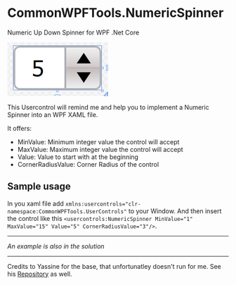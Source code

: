 # CommonWPFTools.NumericSpinner
Numeric Up Down Spinner for WPF .Net Core

![Image of Spinner](https://github.com/phamilton4321/CommonWPFTools.NumericSpinner/raw/master/NumericSpinner_default.png "Example view of the control")

This Usercontrol will remind me and help you to implement a Numeric Spinner into an WPF XAML file.

It offers:
- MinValue:          Minimum integer value the control will accept
- MaxValue:          Maximum integer value the control will accept
- Value:             Value to start with at the beginning
- CornerRadiusValue: Corner Radius of the control

## Sample usage
In you xaml file add
`xmlns:usercontrols="clr-namespace:CommonWPFTools.UserControls"` to your Window. And then insert the control like this `<usercontrols:NumericSpinner MinValue="1" MaxValue="15" Value="5" CornerRadiusValue="3"/>`.


---

*An example is also in the solution*

---
Credits to Yassine for the base, that unfortunatley doesn't run for me.
See his [Repository](https://stopbyte.com/t/free-wpf-numeric-spinner-numericupdown/499) as well.
